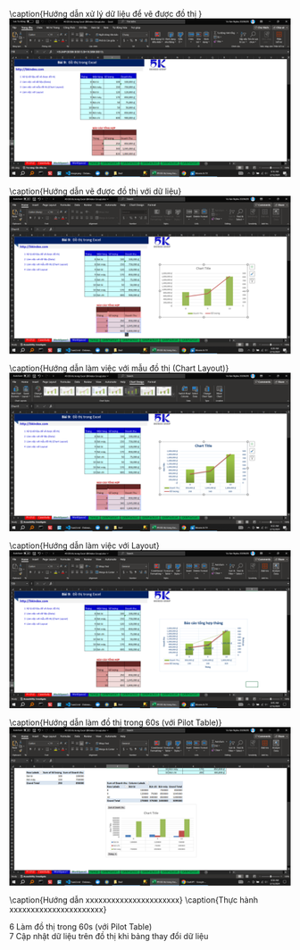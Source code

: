 <!--@ \subsection{Bài 2} -->

\caption{Hướng dẫn xử lý dữ liệu để vẽ được đồ thị }
![alt text](0.png)

\caption{Hướng dẫn vẽ được đồ thị với dữ liệu}
![alt text](1.png)

\caption{Hướng dẫn làm việc với mẫu đồ thị (Chart Layout)}
![alt text](image.png)

\caption{Hướng dẫn làm việc với Layout}
![alt text](image-1.png)

\caption{Hướng dẫn làm đồ thị trong 60s (với Pilot Table)}
![alt text](image-2.png)

<!--@ \subsection{Bài 3} -->

\caption{Hướng dẫn xxxxxxxxxxxxxxxxxxxxxx}
\caption{Thực hành xxxxxxxxxxxxxxxxxxxxxx}



6	Làm đồ thị trong 60s (với Pilot Table)		
7	Cập nhật dữ liệu trên đồ thị khi bảng thay đổi dữ liệu		
